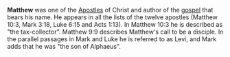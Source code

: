 **Matthew** was one of the [Apostles](Apostle "Apostle") of Christ
and author of the [gospel](Gospel_of_Matthew "Gospel of Matthew")
that bears his name. He appears in all the lists of the twelve
apostles (Matthew 10:3, Mark 3:18, Luke 6:15 and Acts 1:13). In
Matthew 10:3 he is described as "the tax-collector". Matthew 9:9
describes Matthew's call to be a disciple. In the parallel passages
in Mark and Luke he is referred to as Levi, and Mark adds that he
was "the son of Alphaeus".




